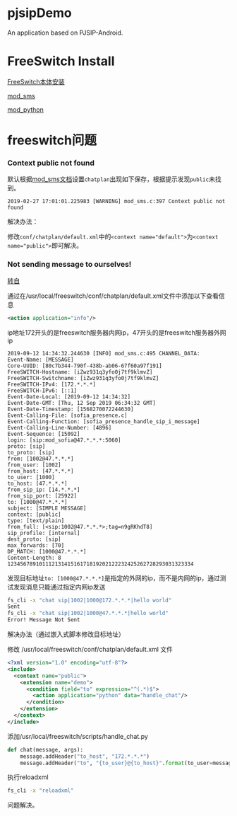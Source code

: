 # pjsipDemo

An application based on PJSIP-Android.

# FreeSwitch Install
[FreeSwitch本体安装](https://freeswitch.org/confluence/display/FREESWITCH/Debian+10+Buster)

[mod_sms](https://freeswitch.org/confluence/display/FREESWITCH/mod_sms)

[mod_python](https://freeswitch.org/confluence/display/FREESWITCH/mod_python)


# freeswitch问题

### Context public not found

默认根据[mod_sms文档](https://freeswitch.org/confluence/display/FREESWITCH/mod_sms)设置`chatplan`出现如下保存，根据提示发现`public`未找到。

```
2019-02-27 17:01:01.225983 [WARNING] mod_sms.c:397 Context public not found
```

解决办法：

修改`conf/chatplan/default.xml`中的`<context name="default">`为`<context name="public">`即可解决。



### Not sending message to ourselves!

[转自](https://blog.csdn.net/zc131/article/details/100780700)

通过在/usr/local/freeswitch/conf/chatplan/default.xml文件中添加以下查看信息

```xml
<action application="info"/>
```

ip地址172开头的是freeswitch服务器内网ip，47开头的是freeswitch服务器外网ip

```log
2019-09-12 14:34:32.244630 [INFO] mod_sms.c:495 CHANNEL_DATA:
Event-Name: [MESSAGE]
Core-UUID: [80c7b344-790f-438b-ab06-67f60a97f191]
FreeSWITCH-Hostname: [iZwz931q3yfo0j7tf9klmvZ]
FreeSWITCH-Switchname: [iZwz931q3yfo0j7tf9klmvZ]
FreeSWITCH-IPv4: [172.*.*.*]
FreeSWITCH-IPv6: [::1]
Event-Date-Local: [2019-09-12 14:34:32]
Event-Date-GMT: [Thu, 12 Sep 2019 06:34:32 GMT]
Event-Date-Timestamp: [1568270072244630]
Event-Calling-File: [sofia_presence.c]
Event-Calling-Function: [sofia_presence_handle_sip_i_message]
Event-Calling-Line-Number: [4896]
Event-Sequence: [15092]
login: [sip:mod_sofia@47.*.*.*:5060]
proto: [sip]
to_proto: [sip]
from: [1002@47.*.*.*]
from_user: [1002]
from_host: [47.*.*.*]
to_user: [1000]
to_host: [47.*.*.*]
from_sip_ip: [14.*.*.*]
from_sip_port: [25922]
to: [1000@47.*.*.*]
subject: [SIMPLE MESSAGE]
context: [public]
type: [text/plain]
from_full: [<sip:1002@47.*.*.*>;tag=n9gRKhdT8]
sip_profile: [internal]
dest_proto: [sip]
max_forwards: [70]
DP_MATCH: [1000@47.*.*.*]
Content-Length: 8
12345678910111213141516171819202122232425262728293031323334
```

发现目标地址`to: [1000@47.*.*.*]`是指定的外网的ip，而不是内网的ip，通过测试发现消息只能通过指定内网ip发送

```bash
fs_cli -x "chat sip|1002|1000@172.*.*.*|hello world"
Sent
fs_cli -x "chat sip|1002|1000@47.*.*.*|hello world"
Error! Message Not Sent
```

解决办法（通过嵌入式脚本修改目标地址）

修改 /usr/local/freeswitch/conf/chatplan/default.xml 文件

```xml
<?xml version="1.0" encoding="utf-8"?>
<include>
  <context name="public">
    <extension name="demo">
      <condition field="to" expression="^(.*)$">
        <action application="python" data="handle_chat"/>
      </condition>
    </extension>
  </context>
</include>
```

添加/usr/local/freeswitch/scripts/handle_chat.py

```python
def chat(message, args):
    message.addHeader("to_host", "172.*.*.*")
    message.addHeader("to", "{to_user}@{to_host}".format(to_user=message.getHeader("to_user"), to_host=message.getHeader("to_host")))
```

执行reloadxml

```bash
fs_cli -x "reloadxml"
```

问题解决。

